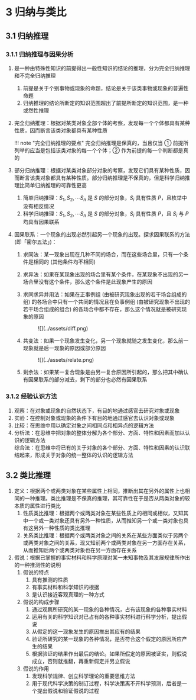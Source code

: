 # 3 归纳与类比

## 3.1 归纳推理
### 3.1.1 归纳推理与因果分析
1. 是一种由特殊性知识的前提得出一般性知识的结论的推理，分为完全归纳推理和不完全归纳推理
    1. 前提是关于个别事物或现象的命题，结论是关于该类事物或现象的普遍性命题
    2. 归纳推理的结论所断定的知识范围超出了前提所断定的知识范围，是一种或然性推理
2. 完全归纳推理：根据对某类对象全部个体的考察，发现每一个个体都具有某种性质，因而断言该类对象都具有某种性质

    !!! note "完全归纳推理的要点"
        完全归纳推理是保真的，当且仅当 ① 前提所列举的应当是包括该类对象的每一个个体；② 作为前提的每一个判断都是真的

3. 部分归纳推理：根据对某类对象部分对象的考察，发现它们具有某种性质，因而断言该类对象都具有某种性质。部分归纳推理是不保真的，但是科学归纳推理比简单归纳推理的可靠性更高
    1. 简单归纳推理：$S_1, S_2, \cdots S_n$ 是 $S$ 的部分对象，$S_i$ 具有性质 $P$，且枚举中没有相反情况
    2. 科学归纳推理：$S_1, S_2, \cdots S_n$ 是 $S$ 的部分对象，$S_i$ 具有性质 $P$，且 $S_i$ 与 $P$ 均具有因果联系
4. 因果联系：一个现象的出现必然引起另一个现象的出现。探求因果联系的方法 (即「密尔五法」)：
    1. 求同法：某一现象出现在几种不同的场合，而在这些场合里，只有一个条件是相同的 (其他条件均不相同)
    2. 求异法：如果在某现象出现的场合里有某个条件，在某现象不出现的另一场合里没有这个条件，那么这个条件是此现象产生的原因
    3. 求同求异并用法：如果在正事例组 (由被研究现象出现的若干场合组成的组) 的各场合中只有一个共同的情况且在负事例组 (由被研究现象不出现的若干场合组成的组合) 的各场合中都不存在，那么这个情况就是被研究现象的原因

        <figure markdown>
            ![](../assets/diff.png)
            <style>
            img[src$="diff.png"] {
                width: 320px;
            }
            </style>
        </figure>
        

    4. 共变法：如果一个现象发生变化，另一个现象就随之发生变化，那么前一现象就是后一现象的原因或部分原因

        <figure markdown>
            ![](../assets/relate.png)
            <style>
            img[src$="relate.png"] {
                width: 210px;
            }
            </style>
        </figure>

    5. 剩余法：如果某一复合现象是由另一复合原因所引起的，那么把其中确认有因果联系的部分减去，剩下的部分也必然有因果联系

### 3.1.2 经验认识方法
1. 观察：在对象或现象的自然状态下，有目的地通过感官去研究对象或现象
2. 实验：在控制对象或现象的条件下有目的地通过感官去认识对象或现象
3. 比较：在思维中用以确定对象之间相同点和相异点的逻辑方法
4. 分析法：在思维中把对象的整体分解为各个部分、方面、特性和因素而加以认识的逻辑方法  
    综合法：在思维中将已有的关于对象的各个部分、方面、特性和因素的认识联结起来，形成关于对象的统一整体的认识的逻辑方法

## 3.2 类比推理
1. 定义：根据两个或两类对象在某些属性上相同，推断出其在另外的属性上也相同的一种推理。类比推理是不保真的推理，其可靠性在于是否从两类对象的较本质的属性进行类比
    1. 性质类比推理：根据两个或两类对象在某些性质上的相同或相似，又知其中一个或一类对象还具有另外一种性质，从而推知另一个或一类对象也具有这另外一种性质的类比推理
    2. 关系类比推理：根据两个或两类对象之间的关系在某些方面类似于另两个或两类对象之间的关系，现又知前两个或两类对象在另一方面存在关系，从而推知后两个或两类对象也在另一方面存在关系
2. 假说：根据已掌握的事实材料和科学原理对某一未知事物及其发展规律所作出的一种推测性的说明
    1. 假说的特点
        1. 具有推测的性质
        2. 有事实材料和科学知识的根据
        3. 是认识接近客观真理的一种方式
    2. 假说的构成步骤
        1. 通过观察所研究的某一现象的各种情况，占有该现象的各种事实材料
        2. 运用有关的科学知识对已占有的各种事实材料进行科学分析，提出假说
        3. 从假定的这一现象发生的原因推出其应有的结果
        4. 验证所研究的某一现象的各种情况，是否符合这个假定的原因所应产生的结果
        5. 根据验证的结果作出最后的结论。如果所假定的原因被证实，则假说成立，否则就推翻，再重新假定并另立假说
    3. 假说的作用
        1. 发现科学规律、创立科学理论的重要思维方法
        2. 用于现代科学决策的制订过程，科学决策离不开科学预测，后者是一个提出假说和验证假说的过程
